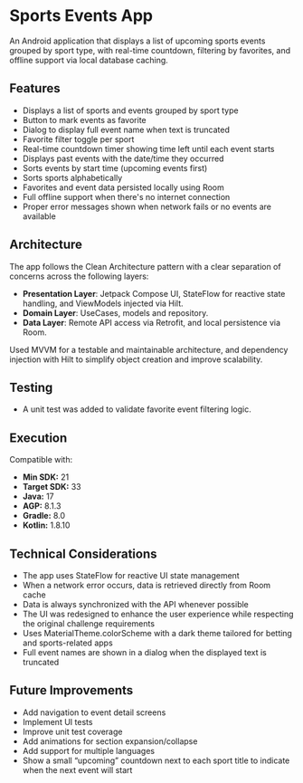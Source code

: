 # Sports Events App

An Android application that displays a list of upcoming sports events grouped by sport type, with real-time countdown, filtering by favorites, and offline support via local database caching.

## Features

- Displays a list of sports and events grouped by sport type
- Button to mark events as favorite
- Dialog to display full event name when text is truncated
- Favorite filter toggle per sport
- Real-time countdown timer showing time left until each event starts
- Displays past events with the date/time they occurred
- Sorts events by start time (upcoming events first)
- Sorts sports alphabetically
- Favorites and event data persisted locally using Room
- Full offline support when there's no internet connection
- Proper error messages shown when network fails or no events are available

## Architecture

The app follows the Clean Architecture pattern with a clear separation of concerns across the following layers:

- **Presentation Layer**: Jetpack Compose UI, StateFlow for reactive state handling, and ViewModels injected via Hilt.
- **Domain Layer**: UseCases, models and repository.
- **Data Layer**: Remote API access via Retrofit, and local persistence via Room.

Used MVVM for a testable and maintainable architecture, and dependency injection with Hilt to simplify object creation and improve scalability.

## Testing

- A unit test was added to validate favorite event filtering logic.

## Execution

Compatible with:

- **Min SDK:** 21
- **Target SDK:** 33
- **Java:** 17
- **AGP:** 8.1.3
- **Gradle:** 8.0
- **Kotlin:** 1.8.10


## Technical Considerations

- The app uses StateFlow for reactive UI state management
- When a network error occurs, data is retrieved directly from Room cache
- Data is always synchronized with the API whenever possible
- The UI was redesigned to enhance the user experience while respecting the original challenge requirements
- Uses MaterialTheme.colorScheme with a dark theme tailored for betting and sports-related apps
- Full event names are shown in a dialog when the displayed text is truncated

## Future Improvements

- Add navigation to event detail screens
- Implement UI tests
- Improve unit test coverage
- Add animations for section expansion/collapse
- Add support for multiple languages
- Show a small “upcoming” countdown next to each sport title to indicate when the next event will start